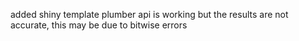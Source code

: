 added shiny template
plumber api is working but the results are not accurate, this may be due to bitwise errors
